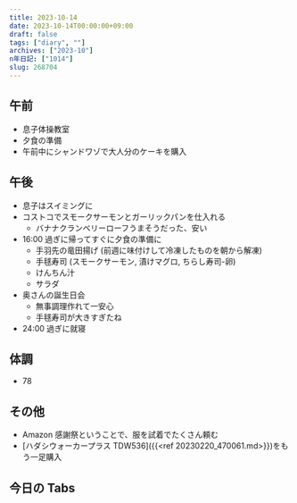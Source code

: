 ```yaml
---
title: 2023-10-14
date: 2023-10-14T00:00:00+09:00
draft: false
tags: ["diary", ""]
archives: ["2023-10"]
n年日記: ["1014"]
slug: 268704
---
```


## 午前

- 息子体操教室
- 夕食の準備
- 午前中にシャンドワゾで大人分のケーキを購入

## 午後

- 息子はスイミングに
- コストコでスモークサーモンとガーリックパンを仕入れる
  - バナナクランベリーローフうまそうだった、安い
- 16:00 過ぎに帰ってすぐに夕食の準備に
  - 手羽先の竜田揚げ (前週に味付けして冷凍したものを朝から解凍)
  - 手毬寿司 (スモークサーモン, 漬けマグロ, ちらし寿司-卵)
  - けんちん汁
  - サラダ
- 奥さんの誕生日会
  - 無事調理作れて一安心
  - 手毬寿司が大きすぎたね
- 24:00 過ぎに就寝

## 体調

- 78

## その他

- Amazon 感謝祭ということで、服を試着でたくさん頼む
- [ハダシウォーカープラス TDW536]({{<ref 20230220_470061.md>}})をもう一足購入

## 今日の Tabs
